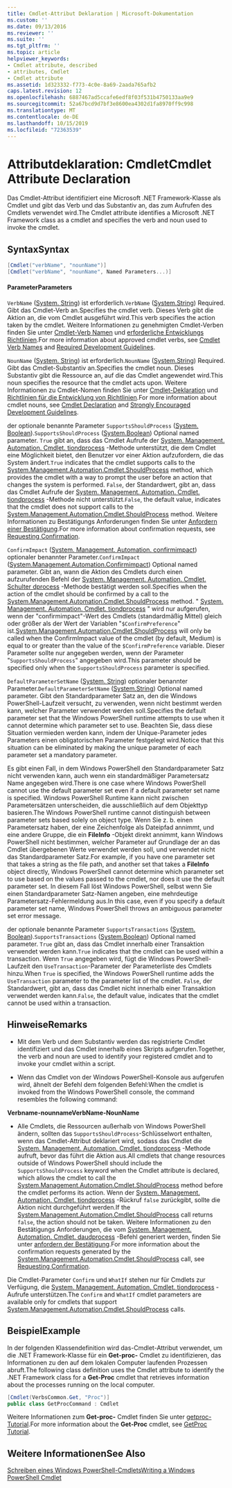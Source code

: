 ```yaml
---
title: Cmdlet-Attribut Deklaration | Microsoft-Dokumentation
ms.custom: ''
ms.date: 09/13/2016
ms.reviewer: ''
ms.suite: ''
ms.tgt_pltfrm: ''
ms.topic: article
helpviewer_keywords:
- Cmdlet attribute, described
- attributes, Cmdlet
- Cmdlet attribute
ms.assetid: 1d323332-f773-4c0e-8a69-2aada765afb2
caps.latest.revision: 12
ms.openlocfilehash: 6887467ad5ccafe6edf8f03f531b4750133aa9e9
ms.sourcegitcommit: 52a67bcd9d7bf3e8600ea4302d1fa8970ff9c998
ms.translationtype: MT
ms.contentlocale: de-DE
ms.lasthandoff: 10/15/2019
ms.locfileid: "72363539"
---
```

# <a name="cmdlet-attribute-declaration"></a><span data-ttu-id="a9807-102">Attributdeklaration: Cmdlet</span><span class="sxs-lookup"><span data-stu-id="a9807-102">Cmdlet Attribute Declaration</span></span>

<span data-ttu-id="a9807-103">Das Cmdlet-Attribut identifiziert eine Microsoft .NET Framework-Klasse als Cmdlet und gibt das Verb und das Substantiv an, das zum Aufrufen des Cmdlets verwendet wird.</span><span class="sxs-lookup"><span data-stu-id="a9807-103">The Cmdlet attribute identifies a Microsoft .NET Framework class as a cmdlet and specifies the verb and noun used to invoke the cmdlet.</span></span>

## <a name="syntax"></a><span data-ttu-id="a9807-104">Syntax</span><span class="sxs-lookup"><span data-stu-id="a9807-104">Syntax</span></span>

```csharp
[Cmdlet("verbName", "nounName")]
[Cmdlet("verbName", "nounName", Named Parameters...)]
```

#### <a name="parameters"></a><span data-ttu-id="a9807-105">Parameter</span><span class="sxs-lookup"><span data-stu-id="a9807-105">Parameters</span></span>

<span data-ttu-id="a9807-106">`VerbName` ([System. String](/dotnet/api/System.String)) ist erforderlich.</span><span class="sxs-lookup"><span data-stu-id="a9807-106">`VerbName` ([System.String](/dotnet/api/System.String)) Required.</span></span> <span data-ttu-id="a9807-107">Gibt das Cmdlet-Verb an.</span><span class="sxs-lookup"><span data-stu-id="a9807-107">Specifies the cmdlet verb.</span></span> <span data-ttu-id="a9807-108">Dieses Verb gibt die Aktion an, die vom Cmdlet ausgeführt wird.</span><span class="sxs-lookup"><span data-stu-id="a9807-108">This verb specifies the action taken by the cmdlet.</span></span> <span data-ttu-id="a9807-109">Weitere Informationen zu genehmigten Cmdlet-Verben finden Sie unter [Cmdlet-Verb Namen](./approved-verbs-for-windows-powershell-commands.md) und [erforderliche Entwicklungs Richtlinien](./required-development-guidelines.md).</span><span class="sxs-lookup"><span data-stu-id="a9807-109">For more information about approved cmdlet verbs, see [Cmdlet Verb Names](./approved-verbs-for-windows-powershell-commands.md) and [Required Development Guidelines](./required-development-guidelines.md).</span></span>

<span data-ttu-id="a9807-110">`NounName` ([System. String](/dotnet/api/System.String)) ist erforderlich.</span><span class="sxs-lookup"><span data-stu-id="a9807-110">`NounName` ([System.String](/dotnet/api/System.String)) Required.</span></span> <span data-ttu-id="a9807-111">Gibt das Cmdlet-Substantiv an.</span><span class="sxs-lookup"><span data-stu-id="a9807-111">Specifies the cmdlet noun.</span></span> <span data-ttu-id="a9807-112">Dieses Substantiv gibt die Ressource an, auf die das Cmdlet angewendet wird.</span><span class="sxs-lookup"><span data-stu-id="a9807-112">This noun specifies the resource that the cmdlet acts upon.</span></span> <span data-ttu-id="a9807-113">Weitere Informationen zu Cmdlet-Nomen finden Sie unter [Cmdlet-Deklaration](./cmdlet-class-declaration.md) und [Richtlinien für die Entwicklung von Richtlinien](./strongly-encouraged-development-guidelines.md).</span><span class="sxs-lookup"><span data-stu-id="a9807-113">For more information about cmdlet nouns, see [Cmdlet Declaration](./cmdlet-class-declaration.md) and [Strongly Encouraged Development Guidelines](./strongly-encouraged-development-guidelines.md).</span></span>

<span data-ttu-id="a9807-114">der optionale benannte Parameter `SupportsShouldProcess` ([System. Boolean](/dotnet/api/System.Boolean)).</span><span class="sxs-lookup"><span data-stu-id="a9807-114">`SupportsShouldProcess` ([System.Boolean](/dotnet/api/System.Boolean)) Optional named parameter.</span></span> <span data-ttu-id="a9807-115">`True` gibt an, dass das Cmdlet Aufrufe der [System. Management. Automation. Cmdlet. tiondprocess](/dotnet/api/System.Management.Automation.Cmdlet.ShouldProcess) -Methode unterstützt, die dem Cmdlet eine Möglichkeit bietet, den Benutzer vor einer Aktion aufzufordern, die das System ändert.</span><span class="sxs-lookup"><span data-stu-id="a9807-115">`True` indicates that the cmdlet supports calls to the [System.Management.Automation.Cmdlet.ShouldProcess](/dotnet/api/System.Management.Automation.Cmdlet.ShouldProcess) method, which provides the cmdlet with a way to prompt the user before an action that changes the system is performed.</span></span> <span data-ttu-id="a9807-116">`False`, der Standardwert, gibt an, dass das Cmdlet Aufrufe der [System. Management. Automation. Cmdlet. tiondprocess](/dotnet/api/System.Management.Automation.Cmdlet.ShouldProcess) -Methode nicht unterstützt.</span><span class="sxs-lookup"><span data-stu-id="a9807-116">`False`, the default value, indicates that the cmdlet does not support calls to the [System.Management.Automation.Cmdlet.ShouldProcess](/dotnet/api/System.Management.Automation.Cmdlet.ShouldProcess) method.</span></span> <span data-ttu-id="a9807-117">Weitere Informationen zu Bestätigungs Anforderungen finden Sie unter [Anfordern einer Bestätigung](./requesting-confirmation-from-cmdlets.md).</span><span class="sxs-lookup"><span data-stu-id="a9807-117">For more information about confirmation requests, see [Requesting Confirmation](./requesting-confirmation-from-cmdlets.md).</span></span>

<span data-ttu-id="a9807-118">`ConfirmImpact` ([System. Management. Automation. confirmimpact](/dotnet/api/System.Management.Automation.ConfirmImpact)) optionaler benannter Parameter.</span><span class="sxs-lookup"><span data-stu-id="a9807-118">`ConfirmImpact` ([System.Management.Automation.Confirmimpact](/dotnet/api/System.Management.Automation.ConfirmImpact)) Optional named parameter.</span></span> <span data-ttu-id="a9807-119">Gibt an, wann die Aktion des Cmdlets durch einen aufzurufenden Befehl der [System. Management. Automation. Cmdlet. Schulter dprocess](/dotnet/api/System.Management.Automation.Cmdlet.ShouldProcess) -Methode bestätigt werden soll.</span><span class="sxs-lookup"><span data-stu-id="a9807-119">Specifies when the action of the cmdlet should be confirmed by a call to the [System.Management.Automation.Cmdlet.ShouldProcess](/dotnet/api/System.Management.Automation.Cmdlet.ShouldProcess) method.</span></span> <span data-ttu-id="a9807-120">" [System. Management. Automation. Cmdlet. tiondprocess](/dotnet/api/System.Management.Automation.Cmdlet.ShouldProcess) " wird nur aufgerufen, wenn der "confirmimpact"-Wert des Cmdlets (standardmäßig Mittel) gleich oder größer als der Wert der Variablen "`$ConfirmPreference`" ist.</span><span class="sxs-lookup"><span data-stu-id="a9807-120">[System.Management.Automation.Cmdlet.ShouldProcess](/dotnet/api/System.Management.Automation.Cmdlet.ShouldProcess) will only be called when the ConfirmImpact value of the cmdlet (by default, Medium) is equal to or greater than the value of the `$ConfirmPreference` variable.</span></span> <span data-ttu-id="a9807-121">Dieser Parameter sollte nur angegeben werden, wenn der Parameter "`SupportsShouldProcess`" angegeben wird.</span><span class="sxs-lookup"><span data-stu-id="a9807-121">This parameter should be specified only when the `SupportsShouldProcess` parameter is specified.</span></span>

<span data-ttu-id="a9807-122">`DefaultParameterSetName` ([System. String](/dotnet/api/System.String)) optionaler benannter Parameter.</span><span class="sxs-lookup"><span data-stu-id="a9807-122">`DefaultParameterSetName` ([System.String](/dotnet/api/System.String)) Optional named parameter.</span></span> <span data-ttu-id="a9807-123">Gibt den Standardparameter Satz an, den die Windows PowerShell-Laufzeit versucht, zu verwenden, wenn nicht bestimmt werden kann, welcher Parameter verwendet werden soll.</span><span class="sxs-lookup"><span data-stu-id="a9807-123">Specifies the default parameter set that the Windows PowerShell runtime attempts to use when it cannot determine which parameter set to use.</span></span> <span data-ttu-id="a9807-124">Beachten Sie, dass diese Situation vermieden werden kann, indem der Unique-Parameter jedes Parameters einen obligatorischen Parameter festgelegt wird.</span><span class="sxs-lookup"><span data-stu-id="a9807-124">Notice that this situation can be eliminated by making the unique parameter of each parameter set a mandatory parameter.</span></span>

<span data-ttu-id="a9807-125">Es gibt einen Fall, in dem Windows PowerShell den Standardparameter Satz nicht verwenden kann, auch wenn ein standardmäßiger Parametersatz Name angegeben wird.</span><span class="sxs-lookup"><span data-stu-id="a9807-125">There is one case where Windows PowerShell cannot use the default parameter set even if a default parameter set name is specified.</span></span> <span data-ttu-id="a9807-126">Windows PowerShell Runtime kann nicht zwischen Parametersätzen unterscheiden, die ausschließlich auf dem Objekttyp basieren.</span><span class="sxs-lookup"><span data-stu-id="a9807-126">The Windows PowerShell runtime cannot distinguish between parameter sets based solely on object type.</span></span> <span data-ttu-id="a9807-127">Wenn Sie z. b. einen Parametersatz haben, der eine Zeichenfolge als Dateipfad annimmt, und eine andere Gruppe, die ein **FileInfo** -Objekt direkt annimmt, kann Windows PowerShell nicht bestimmen, welcher Parameter auf Grundlage der an das Cmdlet übergebenen Werte verwendet werden soll, und verwendet nicht das Standardparameter Satz.</span><span class="sxs-lookup"><span data-stu-id="a9807-127">For example, if you have one parameter set that takes a string as the file path, and another set that takes a **FileInfo** object directly, Windows PowerShell cannot determine which parameter set to use based on the values passed to the cmdlet, nor does it use the default parameter set.</span></span> <span data-ttu-id="a9807-128">In diesem Fall löst Windows PowerShell, selbst wenn Sie einen Standardparameter Satz-Namen angeben, eine mehrdeutige Parametersatz-Fehlermeldung aus.</span><span class="sxs-lookup"><span data-stu-id="a9807-128">In this case, even if you specify a default parameter set name, Windows PowerShell throws an ambiguous parameter set error message.</span></span>

<span data-ttu-id="a9807-129">der optionale benannte Parameter `SupportsTransactions` ([System. Boolean](/dotnet/api/System.Boolean)).</span><span class="sxs-lookup"><span data-stu-id="a9807-129">`SupportsTransactions` ([System.Boolean](/dotnet/api/System.Boolean)) Optional named parameter.</span></span> <span data-ttu-id="a9807-130">`True` gibt an, dass das Cmdlet innerhalb einer Transaktion verwendet werden kann.</span><span class="sxs-lookup"><span data-stu-id="a9807-130">`True` indicates that the cmdlet can be used within a transaction.</span></span> <span data-ttu-id="a9807-131">Wenn `True` angegeben wird, fügt die Windows PowerShell-Laufzeit den `UseTransaction`-Parameter der Parameterliste des Cmdlets hinzu.</span><span class="sxs-lookup"><span data-stu-id="a9807-131">When `True` is specified, the Windows PowerShell runtime adds the `UseTransaction` parameter to the parameter list of the cmdlet.</span></span> <span data-ttu-id="a9807-132">`False`, der Standardwert, gibt an, dass das Cmdlet nicht innerhalb einer Transaktion verwendet werden kann.</span><span class="sxs-lookup"><span data-stu-id="a9807-132">`False`, the default value, indicates that the cmdlet cannot be used within a transaction.</span></span>

## <a name="remarks"></a><span data-ttu-id="a9807-133">Hinweise</span><span class="sxs-lookup"><span data-stu-id="a9807-133">Remarks</span></span>

- <span data-ttu-id="a9807-134">Mit dem Verb und dem Substantiv werden das registrierte Cmdlet identifiziert und das Cmdlet innerhalb eines Skripts aufgerufen.</span><span class="sxs-lookup"><span data-stu-id="a9807-134">Together, the verb and noun are used to identify your registered cmdlet and to invoke your cmdlet within a script.</span></span>

- <span data-ttu-id="a9807-135">Wenn das Cmdlet von der Windows PowerShell-Konsole aus aufgerufen wird, ähnelt der Befehl dem folgenden Befehl:</span><span class="sxs-lookup"><span data-stu-id="a9807-135">When the cmdlet is invoked from the Windows PowerShell console, the command resembles the following command:</span></span>

<span data-ttu-id="a9807-136">**Verbname-nounname**</span><span class="sxs-lookup"><span data-stu-id="a9807-136">**VerbName-NounName**</span></span>

- <span data-ttu-id="a9807-137">Alle Cmdlets, die Ressourcen außerhalb von Windows PowerShell ändern, sollten das `SupportsShouldProcess`-Schlüsselwort enthalten, wenn das Cmdlet-Attribut deklariert wird, sodass das Cmdlet die [System. Management. Automation. Cmdlet. tiondprocess](/dotnet/api/System.Management.Automation.Cmdlet.ShouldProcess) -Methode aufruft, bevor das führt die Aktion aus.</span><span class="sxs-lookup"><span data-stu-id="a9807-137">All cmdlets that change resources outside of Windows PowerShell should include the `SupportsShouldProcess` keyword when the Cmdlet attribute is declared, which allows the cmdlet to call the [System.Management.Automation.Cmdlet.ShouldProcess](/dotnet/api/System.Management.Automation.Cmdlet.ShouldProcess) method before the cmdlet performs its action.</span></span> <span data-ttu-id="a9807-138">Wenn der [System. Management. Automation. Cmdlet. tiondprocess](/dotnet/api/System.Management.Automation.Cmdlet.ShouldProcess) -Rückruf `false` zurückgibt, sollte die Aktion nicht durchgeführt werden.</span><span class="sxs-lookup"><span data-stu-id="a9807-138">If the [System.Management.Automation.Cmdlet.ShouldProcess](/dotnet/api/System.Management.Automation.Cmdlet.ShouldProcess) call returns `false`, the action should not be taken.</span></span> <span data-ttu-id="a9807-139">Weitere Informationen zu den Bestätigungs Anforderungen, die vom [System. Management. Automation. Cmdlet. daudprocess](/dotnet/api/System.Management.Automation.Cmdlet.ShouldProcess) -Befehl generiert werden, finden Sie unter [anfordern der Bestätigung](./requesting-confirmation-from-cmdlets.md).</span><span class="sxs-lookup"><span data-stu-id="a9807-139">For more information about the confirmation requests generated by the [System.Management.Automation.Cmdlet.ShouldProcess](/dotnet/api/System.Management.Automation.Cmdlet.ShouldProcess) call, see [Requesting Confirmation](./requesting-confirmation-from-cmdlets.md).</span></span>

<span data-ttu-id="a9807-140">Die Cmdlet-Parameter `Confirm` und `WhatIf` stehen nur für Cmdlets zur Verfügung, die [System. Management. Automation. Cmdlet. tiondprocess](/dotnet/api/System.Management.Automation.Cmdlet.ShouldProcess) -Aufrufe unterstützen.</span><span class="sxs-lookup"><span data-stu-id="a9807-140">The `Confirm` and `WhatIf` cmdlet parameters are available only for cmdlets that support [System.Management.Automation.Cmdlet.ShouldProcess](/dotnet/api/System.Management.Automation.Cmdlet.ShouldProcess) calls.</span></span>

## <a name="example"></a><span data-ttu-id="a9807-141">Beispiel</span><span class="sxs-lookup"><span data-stu-id="a9807-141">Example</span></span>

<span data-ttu-id="a9807-142">In der folgenden Klassendefinition wird das-Cmdlet-Attribut verwendet, um die .NET Framework-Klasse für ein **Get-proc-** Cmdlet zu identifizieren, das Informationen zu den auf dem lokalen Computer laufenden Prozessen abruft.</span><span class="sxs-lookup"><span data-stu-id="a9807-142">The following class definition uses the Cmdlet attribute to identify the .NET Framework class for a **Get-Proc** cmdlet that retrieves information about the processes running on the local computer.</span></span>

```csharp
[Cmdlet(VerbsCommon.Get, "Proc")]
public class GetProcCommand : Cmdlet
```

<span data-ttu-id="a9807-143">Weitere Informationen zum **Get-proc-** Cmdlet finden Sie unter [getproc-Tutorial](./getproc-tutorial.md).</span><span class="sxs-lookup"><span data-stu-id="a9807-143">For more information about the **Get-Proc** cmdlet, see [GetProc Tutorial](./getproc-tutorial.md).</span></span>

## <a name="see-also"></a><span data-ttu-id="a9807-144">Weitere Informationen</span><span class="sxs-lookup"><span data-stu-id="a9807-144">See Also</span></span>

[<span data-ttu-id="a9807-145">Schreiben eines Windows PowerShell-Cmdlets</span><span class="sxs-lookup"><span data-stu-id="a9807-145">Writing a Windows PowerShell Cmdlet</span></span>](./writing-a-windows-powershell-cmdlet.md)
